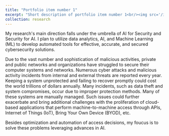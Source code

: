 ```yaml
---
title: "Portfolio item number 1"
excerpt: "Short description of portfolio item number 1<br/><img src='/images/500x300.png'>"
collection: research
---
```


My research's main direction falls under the umbrella of AI for Security and Security for AI. I plan to utilize data analytics, AI, and Machine Learning 
(ML) to develop automated tools for effective, accurate, and secured cybersecurity solutions.

Due to the vast number and sophistication of malicious activities, private and public networks and organizations have struggled to secure their 
computer systems and networks. Numerous cyber attacks and malicious activity incidents from internal and external threats are reported every year. 
Keeping a system unprotected and failing to recover promptly could cost the world trillions of dollars annually. 
Many incidents, such as data theft and system compromises, occur due to improper protection methods. 
Many of these systems are manually managed. Such issues could further exacerbate and bring additional challenges with the proliferation of 
cloud-based applications that perform machine-to-machine access through APIs, Internet of Things (IoT), Bring Your Own Device (BYOD), etc. 

Besides optimization and automation of access decisions, my foucus is to solve these problems leveraging advances in AI.
